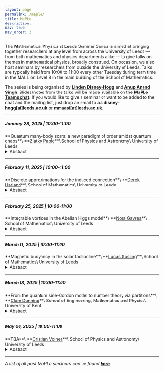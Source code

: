 ```yaml
---
layout: page
permalink: /maple/
title: MaPLe
description:
nav: true
nav_order: 3
---
```


The **Ma**thematical **P**hysics at **Le**eds Seminar Series is aimed at bringing together researchers at any level from across the University of Leeds — from both mathematics and physics departments alike — to give talks on themes in mathematical physics, broadly construed. On occasion, we also host seminars by researchers from outside the University of Leeds. Talks are typically held from 10:00 to 11:00 every other Tuesday during term time in the MALL on Level 8 in the main building of the School of Mathematics.

The series is being organised by **<a href="https://eps.leeds.ac.uk/maths/staff/14138/dr-linden-disney-hogg" target="_self">Linden Disney-Hogg</a>** and **<a href="https://anupanand.space/" target="_self">Anup Anand Singh</a>**. Slides/notes from the talks will be made available on the **<a href="https://teams.microsoft.com/_#/files/19:6744754bd5754d0294a5d896b2203e8a@thread.v2?ctx=chat" target="_self">MaPLe Teams chat</a>**. If you would like to give a seminar or want to be added to the chat and the mailing list, just drop an email to **a.l.disney-hogg[at]leeds.ac.uk** or **mmaasi[at]leeds.ac.uk**.

<hr>


<h5>January 28, 2025 | 10:00-11:00</h5>
**Quantum many-body scars: a new paradigm of order amidst quantum chaos**\
**<a href="https://theory.leeds.ac.uk/zlatko-papic" target="_self">Zlatko Papic</a>**\
School of Physics and Astronomy\
University of Leeds

<details>
<summary>Abstract</summary>

The quest to understand out-of-equilibrium behaviour of complex quantum systems represents one of the frontiers of contemporary quantum science. For a long time, the prevailing belief has been that complex quantum systems, comprising many interacting degrees of freedom, all suffer the same inevitable fate: that of thermalisation, whereby the system relaxes towards a featureless thermal state, completely "forgetting" its initial condition. However, a flurry of recent works has unearthed a new paradigm of behaviour in many well-known physical systems, including Rydberg atoms, lattice gauge theories, and certain kinds of frustrated magnets. Such systems have been understood to possess a subtle breakdown of ergodicity, now commonly known as "quantum many-body scars".  Quantum many-body scars exhibit fascinating properties, such as extreme sensitivity to initial conditions: while a system initialised randomly undergoes chaotic dynamics and thermalisation, specific initial conditions can result in persistent dynamical revivals, surpassing native thermalisation timescales. The discovery of quantum many-body scars has not only deepened our understanding of many-body quantum mechanics, but it also has direct practical relevance for improving the control over the delicate physical phenomena underpinning quantum technologies. In this talk, I will present a pedagogical overview of this fascinating new field of physics, highlighting a few of the remaining mysteries for theory and future experiments.

</details>

<hr>

<h5>February 11, 2025 | 10:00-11:00</h5>
**Discrete approximations for the induced connection**\
**<a href="https://eps.leeds.ac.uk/maths/staff/4034/dr-derek-harland" target="_self">Derek Harland</a>**\
School of Mathematics\
University of Leeds

<details>
<summary>Abstract</summary>

The induced connection is a natural connection on a subbundle of a vector bundle. In physics, it is known as the Berry connection, and its parallel transport operators give rise to the Berry phase. In this talk I will explain exactly what the Berry/induced connection is and present some work I have done on finding numerical approximations to its parallel transport. This will lead to some interesting(?) questions for the algebraists in the audience!

</details>

<hr>

<h5>February 25, 2025 | 10:00-11:00</h5>
**Integrable vortices in the Abelian Higgs model**\
**<a href="https://eps.leeds.ac.uk/maths/pgr/15317/nora-gavrea" target="_self">Nora Gavrea</a>**\
School of Mathematics\
University of Leeds

<details>
<summary>Abstract</summary>

Vortices are 2-dimensional topological solitons defined on a Riemann surface in the context of the Abelian Higgs model. Physically, they model magnetic flux tubes in superconductors. At critical coupling, they satisfy a 1st order system of PDEs called the Bogomolny equations. I will first review the derivation of these equations using a Bogomolny argument, and then derive the Taubes equation. Next, I will introduce a generalised Abelian Higgs energy functional, which gives rise to 5 different vortex equations (this has been carefully investigated by Nicholas Manton). For a constant curvature base surface, these equations turn out to be integrable, reducing to a Liouville equation. One can obtain further integrable vortex equations by choosing suitable conformal factors, and in this case, the Taubes equation becomes the sinh-Gordon or Tzitzeica equation. If we assume radial symmetry, these are equivalent to a Painlevé III ODE. I will discuss the construction of these vortices for the rest of the talk, which is a joint work with Maciej Dunajski.

</details>

<hr>

<h5>March 11, 2025 | 10:00-11:00</h5>
**Magnetic buoyancy in the solar tachocline**\
**<a href="https://eps.leeds.ac.uk/maths/pgr/11712/lucas-gosling" target="_self">Lucas Gosling</a>**\
School of Mathematics\
University of Leeds

<details>
<summary>Abstract</summary>

Magnetic buoyancy is the phenomenon for strong magnetic fields to reduce the pressure of electrically-conducting plasma, which can lead to gravitational instabilities. Starting from a toy model primarily of academic concern, magnetic buoyancy was seen as an interesting phenomenon with no known applications. Just one year after its conception, Eugene N. Parker hypothesised that magnetic buoyancy could be a component of the solar dynamo, explaining how the Sun uses this mechanism to redistribute its magnetic field generated deep beneath its surface. The first part of this talk will be a brief literature review summarising how our knowledge of magnetic buoyancy evolved over time, and how its applications were discovered.

<br><br>

The second part of the talk will focus on overstability, i.e., states which exhibit oscillations which grow in time. There are two well-known physical mechanisms within the magnetic buoyancy instability (MBI) which drive overstable modes. I will describe these physical mechanisms and present the findings of my second paper, including the discovery of a third mechanism for overstability. Furthermore, generalising MBI to include variable diffusion restricts overstability, and our newly discovered mechanism is the only one possible in solar interiors. However, our fluid model does not provide sufficient physical insight to describe it, and we instead create a secondary flux tube model to capture the physics of the problem.

</details>

<hr>

<h5>March 18, 2025 | 10:00-11:00</h5>
**From the quantum sine-Gordon model to number theory via partitions**\
**<a href="https://www.kent.ac.uk/mathematics-statistics-actuarial-science/people/414/dunning-clare" target="_self">Clare Dunning</a>**\
School of Engineering, Mathematics and Physics\
University of Kent

<details>
<summary>Abstract</summary>

Partitions of integers play a role in a variety of fields including number theory, representation theory and random matrix theory as well as being of independent interest in enumerative combinatorics. I will present several key concepts and discuss various places where partitions have arisen in my research.

</details>

<hr>


<h5>May 06, 2025 | 10:00-11:00</h5>
**TBA**\
**<a href="https://eps.leeds.ac.uk/physics/pgr/11878/cristian-voinea" target="_self">Cristian Voinea</a>**\
School of Physics and Astronomy\
University of Leeds

<details>
<summary>Abstract</summary>

TBA

</details>

<hr>


*A list of all past MaPLe seminars can be found **<a href="https://anupanand.space/maple/past" target="_self">here</a>**.*